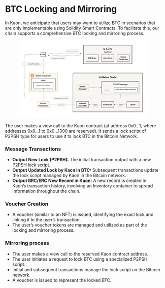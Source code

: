 # BTC Locking and Mirroring

In Kaon, we anticipate that users may want to utilize BTC in scenarios that are only implementable using Solidity Smart Contracts. To facilitate this, our chain supports a comprehensive BTC locking and mirroring process.

<figure><img src="../../.gitbook/assets/image (4).png" alt=""><figcaption></figcaption></figure>

The user makes a view call to the Kaon contract (at address 0x0…1, where addresses 0x0…1 to 0x0…1000 are reserved). It sends a lock script of P2PSH type for users to use it to lock BTC in the Bitcoin Network.

### **Message Transactions**

* **Output New Lock (P2PSH):** The initial transaction output with a new P2PSH lock script.
* **Output Updated Lock by Kaon in BTC:** Subsequent transactions update the lock script managed by Kaon in the Bitcoin network.
* **Output BRC/ERC New Record in Kaon:** A new record is created in Kaon’s transaction history, involving an Inventory container to spread information throughout the chain.

### **Voucher Creation**

* A voucher (similar to an NFT) is issued, identifying the exact lock and linking it to the user’s transaction.
* The user’s voucher tokens are managed and utilized as part of the locking and mirroring process.

### **Mirroring process**

* The user makes a view call to the reserved Kaon contract address.
* The user initiates a request to lock BTC using a specialized P2PSH script.
* Initial and subsequent transactions manage the lock script on the Bitcoin network.
* A voucher is issued to represent the locked BTC.
